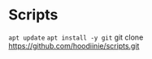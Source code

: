 # Scripts

```apt update```
```apt install -y git```
git clone https://github.com/hoodiinie/scripts.git

